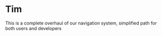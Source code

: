 # Tim
This is a complete overhaul of our navigation system, simplified path for both users and developers

